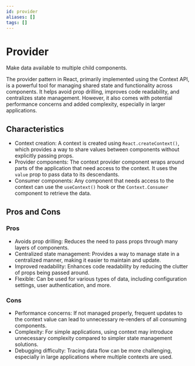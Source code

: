 ```yaml
---
id: provider
aliases: []
tags: []
---
```


# Provider

Make data available to multiple child components.

The provider pattern in React, primarily implemented using the Context API, is a powerful tool for managing shared state and functionality across components.
It helps avoid prop drilling, improves code readability, and centralizes state management.
However, it also comes with potential performance concerns and added complexity, especially in larger applications.

## Characteristics

- Context creation: A context is created using `React.createContext()`, which provides a way to share values between components without explicitly passing props.
- Provider components: The context provider component wraps around parts of the application that need access to the context. It uses the `value` prop to pass data to its descendants.
- Consumer components: Any component that needs access to the context can use the `useContext()` hook or the `Context.Consumer` component to retrieve the data.

## Pros and Cons

### Pros

- Avoids prop drilling: Reduces the need to pass props through many layers of components.
- Centralized state management: Provides a way to manage state in a centralized manner, making it easier to maintain and update.
- Improved readability: Enhances code readability by reducing the clutter of props being passed around.
- Flexible: Can be used for various types of data, including configuration settings, user authentication, and more.

### Cons

- Performance concerns: If not managed properly, frequent updates to the context value can lead to unnecessary re-renders of all consuming components.
- Complexity: For simple applications, using context may introduce unnecessary complexity compared to simpler state management solutions.
- Debugging difficulty: Tracing data flow can be more challenging, especially in large applications where multiple contexts are used.

